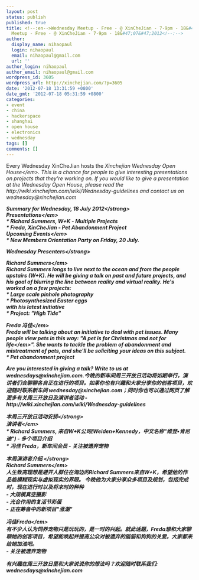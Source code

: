 ```yaml
---
layout: post
status: publish
published: true
title: <!--:en-->Wednesday Meetup - Free - @ XinCheJian - 7-9pm - 18&#47;07&#47;2012<!--:--><!--:zh-->Wednesday
  Meetup - Free - @ XinCheJian - 7-9pm - 18&#47;07&#47;2012<!--:-->
author:
  display_name: nihaopaul
  login: nihaopaul
  email: nihaopaul@gmail.com
  url: ''
author_login: nihaopaul
author_email: nihaopaul@gmail.com
wordpress_id: 3605
wordpress_url: http://xinchejian.com/?p=3605
date: '2012-07-18 13:31:59 +0800'
date_gmt: '2012-07-18 05:31:59 +0800'
categories:
- event
- china
- hackerspace
- shanghai
- open house
- electronics
- wednesday
tags: []
comments: []
---
```

<p><!--:en-->Every Wednesday XinCheJian hosts the <em>Xinchejian Wednesday Open House<&#47;em>.  This is a chance for people to give interesting presentations on projects that they're working on.  If you would like to give a presentation at the Wednesday Open House, please read the http:&#47;&#47;wiki.xinchejian.com&#47;wiki&#47;Wednesday-guidelines and contact us on wednesday@xinchejian.com</p>
<p><strong>Summary for Wednesday, 18 July 2012<&#47;strong><br />
<em>Presentations<&#47;em><br />
* Richard Summers, W+K - Multiple Projects<br />
* Freda, XinCheJian - Pet Abandonment Project<br />
<em>Upcoming Events<&#47;em><br />
* New Members Orientation Party on Friday, 20 July.   </p>
<p><strong>Wednesday Presenters<&#47;strong></p>
<p><em>Richard Summers<&#47;em><br />
Richard Summers longs to live next to the ocean and from the people upstairs (W+K).  He will be giving a talk on past and future projects, and his goal of blurring the line between reality and virtual reality. He's worked on a few projects:<br />
* Large scale pinhole photography<br />
* Photosynthesized Easter eggs<br />
with his latest initiative<br />
* Project: "High Tide"</p>
<p><em>Freda 冯佳<&#47;em><br />
Freda will be talking about an initiative to deal with pet issues.  Many people view pets in this way: "<em>A pet is for Christmas and not for life<&#47;em>".  She wants to tackle the problem of abandonment and mistreatment of pets, and she'll be soliciting your ideas on this subject.<br />
* Pet abandonment project</p>
<p>Are you interested in giving a talk?  Write to us at wednesdays@xinchejian.com.<!--:--><!--:zh-->今晚的新车间周三开放日活动将如期举行，演讲者们会聊聊各自正在进行的项目。如果你也有兴趣和大家分享你的创客项目，欢迎随时联系新车间 wednesday@xinchejian.com；同时你也可以通过网页了解更多有关周三开放日及演讲者活动 - http:&#47;&#47;wiki.xinchejian.com&#47;wiki&#47;Wednesday-guidelines</p>
<p><strong>本周三开放日活动安排<&#47;strong><br />
<em>演讲者<&#47;em><br />
* Richard Summers, 来自W+K公司(Weiden+Kennedy，中文名称"维登&bull;肯尼迪") - 多个项目介绍<br />
* 冯佳 Freda，新车间会员 - 关注被遗弃宠物</p>
<p><strong>本周演讲者介绍	<&#47;strong><br />
<em>Richard Summers<&#47;em><br />
人生致高理想是避开人群住在海边的Richard Summers来自W+K，希望他的作品能模糊现实与虚拟现实的界限。 今晚他为大家分享众多项目及规划，包括完成时，现在进行时以及将来时的种种<br />
- 大规模真空摄影<br />
- 光合作用的复活节彩蛋<br />
- 正在筹备中的新项目"涨潮"</p>
<p><em>冯佳Freda<&#47;em><br />
有不少人认为饲养宠物只是玩玩的，是一时的兴起。就此话题，Freda想和大家聊聊她的创客项目，希望能唤起并提高公众对被遗弃的猫猫和狗狗的关爱。大家都来给她加油吧。<br />
- 关注被遗弃宠物</p>
<p>有兴趣在周三开放日里和大家说说你的想法吗？欢迎随时联系我们: wednesdays@xinchejian.com<!--:--></p>
